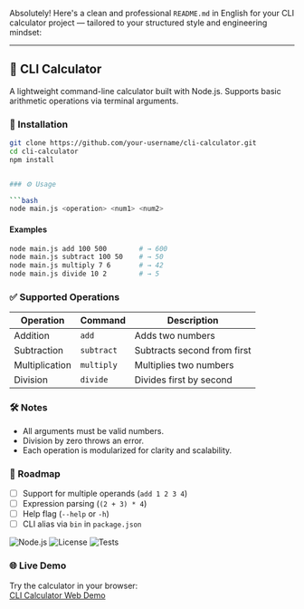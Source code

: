 Absolutely! Here's a clean and professional `README.md` in English for your CLI calculator project — tailored to your structured style and engineering mindset:

---

## 🧮 CLI Calculator

A lightweight command-line calculator built with Node.js. Supports basic arithmetic operations via terminal arguments.

### 🚀 Installation

```bash
git clone https://github.com/your-username/cli-calculator.git
cd cli-calculator
npm install


### ⚙️ Usage

```bash
node main.js <operation> <num1> <num2>
```

#### Examples

```bash
node main.js add 100 500        # → 600
node main.js subtract 100 50    # → 50
node main.js multiply 7 6       # → 42
node main.js divide 10 2        # → 5
```

### ✅ Supported Operations

| Operation   | Command     | Description                  |
|-------------|-------------|------------------------------|
| Addition    | `add`       | Adds two numbers             |
| Subtraction | `subtract`  | Subtracts second from first  |
| Multiplication | `multiply` | Multiplies two numbers     |
| Division    | `divide`    | Divides first by second      |

### 🛠 Notes

- All arguments must be valid numbers.
- Division by zero throws an error.
- Each operation is modularized for clarity and scalability.

### 📌 Roadmap

- [ ] Support for multiple operands (`add 1 2 3 4`)
- [ ] Expression parsing (`(2 + 3) * 4`)
- [ ] Help flag (`--help` or `-h`)
- [ ] CLI alias via `bin` in `package.json`

![Node.js](https://img.shields.io/badge/Node.js-18%2B-green)
![License](https://img.shields.io/badge/license-MIT-blue)
![Tests](https://img.shields.io/badge/tests-passing-brightgreen)


### 🌐 Live Demo

Try the calculator in your browser:  
 [CLI Calculator Web Demo](https://oleksandr-ivanchenko.github.io/cli-calculator/)

